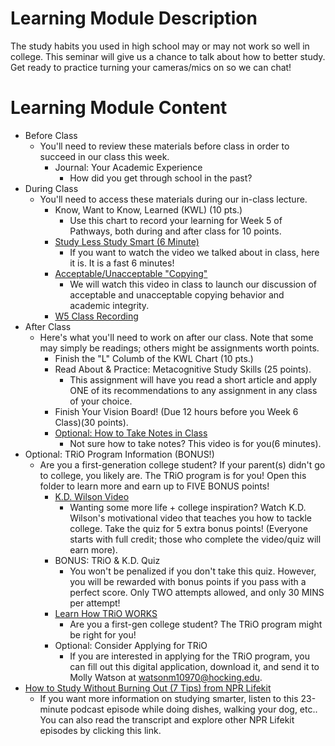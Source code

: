 # Learning Module Description
The study habits you used in high school may or may not work so well in college. This seminar will give us a chance to talk about how to better study. Get ready to practice turning your cameras/mics on so we can chat!
# Learning Module Content
- Before Class
    - You'll need to review these materials before class in order to succeed in our class this week.
        - Journal: Your Academic Experience
            - How did you get through school in the past?
- During Class
    - You'll need to access these materials during our in-class lecture.
        - Know, Want to Know, Learned (KWL) (10 pts.)
            - Use this chart to record your learning for Week 5 of Pathways, both during and after class for 10 points.
        - [Study Less Study Smart (6 Minute)](https://www.youtube.com/watch?v=23Xqu0jXlfs)
            - If you want to watch the video we talked about in class, here it is. It is a fast 6 minutes!
        - [Acceptable/Unacceptable "Copying"](https://www.youtube.com/watch?v=8Bx5DAqTPhU&feature=emb_logo)
            - We will watch this video in class to launch our discussion of acceptable and unacceptable copying behavior and academic integrity.
        - [W5 Class Recording](https://learn-us-east-1-prod-fleet02-xythos.content.blackboardcdn.com/5df2c00b32acb/172550?X-Blackboard-Expiration=1606262400000&X-Blackboard-Signature=5OaH6Bw4%2B6gRLe0rEkRO8ubgiJmy957FfeYtxaqT0pc%3D&X-Blackboard-Client-Id=304933&response-cache-control=private%2C%20max-age%3D21600&response-content-disposition=inline%3B%20filename%2A%3DUTF-8%27%27W5%2520Class%2520Recording.mp4&response-content-type=video%2Fmp4&X-Amz-Algorithm=AWS4-HMAC-SHA256&X-Amz-Date=20201124T180000Z&X-Amz-SignedHeaders=host&X-Amz-Expires=21600&X-Amz-Credential=AKIAZH6WM4PL5SJBSTP6%2F20201124%2Fus-east-1%2Fs3%2Faws4_request&X-Amz-Signature=e063f3c7ee73a59eb43fde4168e9426564aba36e7831b0000b3fdbd4f6a558e2)
- After Class
    - Here's what you'll need to work on after our class. Note that some may simply be readings; others might be assignments worth points.
        - Finish the "L" Columb of the KWL Chart (10 pts.)
        - Read About & Practice: Metacognitive Study Skills (25 points).
            - This assignment will have you read a short article and apply ONE of its recommendations to any assignment in any class of your choice.
        - Finish Your Vision Board! (Due 12 hours before you Week 6 Class)(30 points).
        - [Optional: How to Take Notes in Class](https://www.youtube.com/watch?v=AffuwyJZTQQ&feature=emb_title)
            - Not sure how to take notes? This video is for you(6 minutes).
- Optional: TRiO Program Information (BONUS!)
    - Are you a first-generation college student? If your parent(s) didn't go to college, you likely are. The TRiO program is for you! Open this folder to learn more and earn up to FIVE BONUS points!
        - [K.D. Wilson Video](https://www.youtube.com/watch?v=K33-qZLJpyM&feature=youtu.be)
            - Wanting some more life + college inspiration? Watch K.D. Wilson's motivational video that teaches you how to tackle college. Take the quiz for 5 extra bonus points! (Everyone starts with full credit; those who complete the video/quiz will earn more).
        - BONUS: TRiO & K.D. Quiz
            - You won't be penalized if you don't take this quiz. However, you will be rewarded with bonus points if you pass with a perfect score. Only TWO attempts allowed, and only 30 MINS per attempt!
        - [Learn How TRiO WORKS](https://www.youtube.com/watch?v=2xBEdtMpyw0)
            - Are you a first-gen college student? The TRiO program might be right for you!
        - Optional: Consider Applying for TRiO
            - If you are interested in applying for the TRiO program, you can fill out this digital application, download it, and send it to Molly Watson at <watsonm10970@hocking.edu>.
- [How to Study Without Burning Out (7 Tips) from NPR Lifekit](https://www.npr.org/2019/09/03/757161013/how-to-do-well-and-be-happy-in-college)
    - If you want more information on studying smarter, listen to this 23-minute podcast episode while doing dishes, walking your dog, etc.. You can also read the transcript and explore other NPR Lifekit episodes by clicking this link.